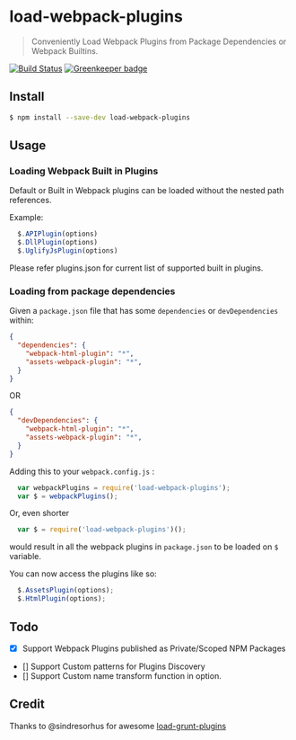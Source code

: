 # load-webpack-plugins

> Conveniently Load Webpack Plugins from Package Dependencies or Webpack Builtins.

[![Build Status](https://travis-ci.org/abhishekisnot/load-webpack-plugins.svg?branch=master)](https://travis-ci.org/abhishekisnot/load-webpack-plugins)
[![Greenkeeper badge](https://badges.greenkeeper.io/abhishekisnot/load-webpack-plugins.svg)](https://greenkeeper.io/)

## Install

```sh
$ npm install --save-dev load-webpack-plugins
```


## Usage

### Loading Webpack Built in Plugins

Default or Built in Webpack plugins can be loaded without the nested path references.

Example:
```js
  $.APIPlugin(options)
  $.DllPlugin(options)
  $.UglifyJsPlugin(options)
```

Please refer plugins.json for current list of supported built in plugins.


### Loading from package dependencies

Given a `package.json` file that has some `dependencies` or `devDependencies` within:

```json
{
  "dependencies": {
    "webpack-html-plugin": "*",
    "assets-webpack-plugin": "*",
  }
}
```
OR
```json
{
  "devDependencies": {
    "webpack-html-plugin": "*",
    "assets-webpack-plugin": "*",
  }
}
```

Adding this to your `webpack.config.js` :

```js
  var webpackPlugins = require('load-webpack-plugins');
  var $ = webpackPlugins();
```
Or, even shorter

```js
  var $ = require('load-webpack-plugins')();
```

would result in all the webpack plugins in `package.json` to be loaded on ```$``` variable.

You can now access the plugins like so:
```js
  $.AssetsPlugin(options);
  $.HtmlPlugin(options);
```

## Todo
- [x] Support Webpack Plugins published as Private/Scoped NPM Packages
- [] Support Custom patterns for Plugins Discovery
- [] Support Custom name transform function in option.

## Credit
Thanks to @sindresorhus for awesome [load-grunt-plugins](https://github.com/sindresorhus/load-grunt-tasks)

